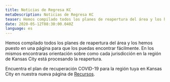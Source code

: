 ```yaml
---
title: Noticias de Regresa KC
metaDescription: Noticias de Regresa KC
teaser: Hemos compilado todos los planes de reapertura del área y los hemos puesto en una página para que los puedas encontrar fácilmente. En los mismos encontraras orientación sobre como cada jurisdicción en la región de Kansas City está procesando la reapertura.
date: 2020-05-12T08:30:00.040Z
language: es
---
```


Hemos compilado todos los planes de reapertura del área y los hemos puesto en una página para que los puedas encontrar fácilmente. En los mismos encontraras orientación sobre como cada jurisdicción en la región de Kansas City está procesando la reapertura.

Encuentra el plan de recuperación COVID-19 para la región tuya en Kansas City en nuestra nueva página de [Recursos](/es/covid-19-resources).
